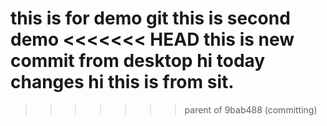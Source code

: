 this is for demo git
this is second demo
<<<<<<< HEAD
 this is new commit from desktop
 hi today changes
 hi this is from sit.
=======
>>>>>>> parent of 9bab488 (committing)
